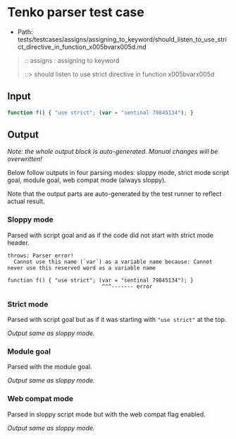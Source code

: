 # Tenko parser test case

- Path: tests/testcases/assigns/assigning_to_keyword/should_listen_to_use_strict_directive_in_function_x005bvarx005d.md

> :: assigns : assigning to keyword
>
> ::> should listen to use strict directive in function x005bvarx005d

## Input

`````js
function f() { "use strict"; (var = "sentinal 79845134"); }
`````

## Output

_Note: the whole output block is auto-generated. Manual changes will be overwritten!_

Below follow outputs in four parsing modes: sloppy mode, strict mode script goal, module goal, web compat mode (always sloppy).

Note that the output parts are auto-generated by the test runner to reflect actual result.

### Sloppy mode

Parsed with script goal and as if the code did not start with strict mode header.

`````
throws: Parser error!
  Cannot use this name (`var`) as a variable name because: Cannot never use this reserved word as a variable name

function f() { "use strict"; (var = "sentinal 79845134"); }
                              ^^^------- error
`````

### Strict mode

Parsed with script goal but as if it was starting with `"use strict"` at the top.

_Output same as sloppy mode._

### Module goal

Parsed with the module goal.

_Output same as sloppy mode._

### Web compat mode

Parsed in sloppy script mode but with the web compat flag enabled.

_Output same as sloppy mode._
